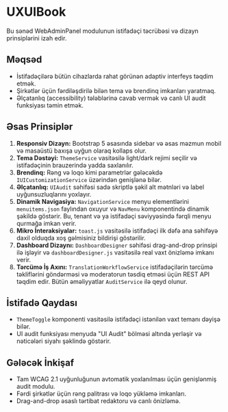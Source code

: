 # UXUIBook

Bu sənəd WebAdminPanel modulunun istifadəçi təcrübəsi və dizayn prinsiplərini izah edir.

## Məqsəd
- İstifadəçilərə bütün cihazlarda rahat görünən adaptiv interfeys təqdim etmək.
- Şirkətlər üçün fərdiləşdirilə bilən tema və brendinq imkanları yaratmaq.
- Əlçatanlıq (accessibility) tələblərinə cavab vermək və canlı UI audit funksiyası təmin etmək.

## Əsas Prinsiplər
1. **Responsiv Dizayn:** Bootstrap 5 əsasında sidebar və əsas məzmun mobil və masaüstü baxışa uyğun olaraq kollaps olur.
2. **Tema Dəstəyi:** `ThemeService` vasitəsilə light/dark rejimi seçilir və istifadəçinin brauzerində yadda saxlanılır.
3. **Brendinq:** Rəng və loqo kimi parametrlər gələcəkdə `IUICustomizationService` üzərindən genişlənə bilər.
4. **Əlçatanlıq:** `UIAudit` səhifəsi sadə skriptlə şəkil alt mətnləri və label uyğunsuzluqlarını yoxlayır.
5. **Dinamik Navigasiya:** `NavigationService` menyu elementlərini `menuitems.json` faylından oxuyur və `NavMenu` komponentində dinamik şəkildə göstərir. Bu, tenant və ya istifadəçi səviyyəsində fərqli menyu qurmağa imkan verir.
6. **Mikro İnteraksiyalar:** `toast.js` vasitəsilə istifadəçi ilk dəfə ana səhifəyə daxil olduqda xoş gəlmisiniz bildirişi göstərilir.
7. **Dashboard Dizaynı:** `DashboardDesigner` səhifəsi drag-and-drop prinsipi ilə işləyir və `dashboardDesigner.js` vasitəsilə real vaxt önizləmə imkanı verir.
8. **Tərcümə İş Axını:** `TranslationWorkflowService` istifadəçilərin tərcümə təkliflərini göndərməsi və moderatorun təsdiq etməsi üçün REST API təqdim edir. Bütün əməliyyatlar `AuditService` ilə qeyd olunur.

## İstifadə Qaydası
- `ThemeToggle` komponenti vasitəsilə istifadəçi istənilən vaxt temanı dəyişə bilər.
- UI audit funksiyası menyuda "UI Audit" bölməsi altında yerləşir və nəticələri siyahı şəklində göstərir.

## Gələcək İnkişaf
- Tam WCAG 2.1 uyğunluğunun avtomatik yoxlanılması üçün genişlənmiş audit modulu.
- Fərdi şirkətlər üçün rəng palitrası və loqo yükləmə imkanları.
- Drag-and-drop əsaslı tərtibat redaktoru və canlı önizləmə.
